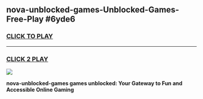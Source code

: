 
## nova-unblocked-games-Unblocked-Games-Free-Play #6yde6
<h3>
<a href="https://us.freeplayer.one?title=nova-unblocked-games&ref=9M">CLICK TO PLAY</a></h3>
<hr>

<h3>
<a href="https://us.freeplayer.one?title=nova-unblocked-games&ref=9M">CLICK 2 PLAY</a>
  
</h3>

<a href="https://us.freeplayer.one?title=nova-unblocked-games&ref=9M"><img src="https://clearcache.store/games.png"></a>


**nova-unblocked-games games unblocked: Your Gateway to Fun and Accessible Online Gaming**
